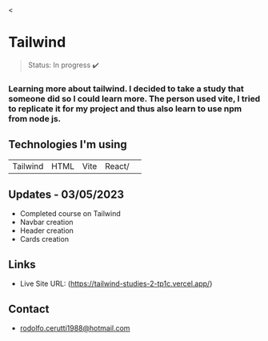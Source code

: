 <<h1>Tailwind</h1>

> Status: In progress ✔️

### Learning more about tailwind. I decided to take a study that someone did so I could learn more. The person used vite, I tried to replicate it for my project and thus also learn to use npm from node js.

## Technologies I'm using

<table>
  <tr>
    <td>Tailwind</td>
    <td>HTML</td>
    <td>Vite</td>
    <td>React/<td>
  </tr>
  
</table>

## Updates - 03/05/2023

+ Completed course on Tailwind
+ Navbar creation
+ Header creation
+ Cards creation

## Links

- Live Site URL: (https://tailwind-studies-2-tp1c.vercel.app/)

## Contact

+ rodolfo.cerutti1988@hotmail.com